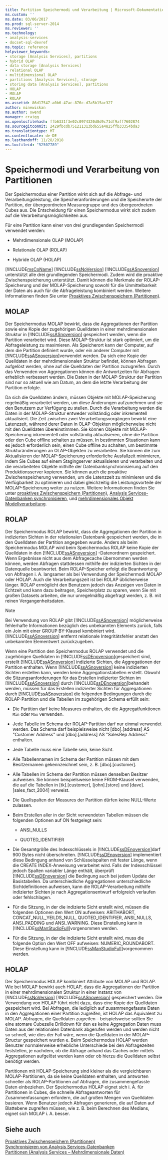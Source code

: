 ```yaml
---
title: Partition Speichermodi und Verarbeitung | Microsoft-Dokumentation
ms.custom: ''
ms.date: 03/06/2017
ms.prod: sql-server-2014
ms.reviewer: ''
ms.technology:
- analysis-services
- docset-sql-devref
ms.topic: reference
helpviewer_keywords:
- storage [Analysis Services], partitions
- hybrid OLAP
- data storage [Analysis Services]
- relational OLAP
- multidimensional OLAP
- partitions [Analysis Services], storage
- storing data [Analysis Services], partitions
- HOLAP
- MOLAP
- ROLAP
ms.assetid: 86d17547-a0b6-47ac-876c-d7a5b15ac327
author: minewiskan
ms.author: owend
manager: craigg
ms.openlocfilehash: ffb6331f3e02c0974320d8d9c71df9aff7602874
ms.sourcegitcommit: 2429fbcdb751211313bd655a4825ffb33354bda3
ms.translationtype: MT
ms.contentlocale: de-DE
ms.lasthandoff: 11/28/2018
ms.locfileid: "52507789"
---
```

# <a name="partition-storage-modes-and-processing"></a>Speichermodi und Verarbeitung von Partitionen
  Der Speichermodus einer Partition wirkt sich auf die Abfrage- und Verarbeitungsleistung, die Speicheranforderungen und die Speicherorte der Partition, der übergeordneten Measuregruppe und des übergeordneten Cubes aus. Die Entscheidung für einen Speichermodus wirkt sich zudem auf die Verarbeitungsmöglichkeiten aus.  
  
 Für eine Partition kann einer von drei grundlegenden Speichermodi verwendet werden:  
  
-   Mehrdimensionale OLAP (MOLAP)  
  
-   Relationale OLAP (ROLAP)  
  
-   Hybride OLAP (HOLAP)  
  
 [!INCLUDE[msCoName](../../includes/msconame-md.md)] [!INCLUDE[ssNoVersion](../../includes/ssnoversion-md.md)] [!INCLUDE[ssASnoversion](../../includes/ssasnoversion-md.md)] unterstützt alle drei grundlegenden Speichermodi. Zudem wird die proaktive Zwischenspeicherung unterstützt. Damit können die Merkmale der ROLAP-Speicherung und der MOLAP-Speicherung sowohl für die Unmittelbarkeit der Daten als auch für die Abfrageleistung kombiniert werden. Weitere Informationen finden Sie unter [Proaktives Zwischenspeichern &#40;Partitionen&#41;](partitions-proactive-caching.md).  
  
## <a name="molap"></a>MOLAP  
 Der Speichermodus MOLAP bewirkt, dass die Aggregationen der Partition sowie eine Kopie der zugehörigen Quelldaten in einer mehrdimensionalen Struktur in [!INCLUDE[ssASnoversion](../../includes/ssasnoversion-md.md)] gespeichert werden, wenn die Partition verarbeitet wird. Diese MOLAP-Struktur ist stark optimiert, um die Abfrageleistung zu maximieren. Als Speicherort kann der Computer, auf dem die Partition definiert wurde, oder ein anderer Computer mit [!INCLUDE[ssASnoversion](../../includes/ssasnoversion-md.md)]verwendet werden. Da sich eine Kopie der Quelldaten in der mehrdimensionalen Struktur befindet, können Abfragen aufgelöst werden, ohne auf die Quelldaten der Partition zuzugreifen. Durch das Verwenden von Aggregationen können die Antwortzeiten für Abfragen erheblich verbessert werden. Die Daten in der MOLAP-Struktur der Partition sind nur so aktuell wie am Datum, an dem die letzte Verarbeitung der Partition erfolgte.  
  
 Da sich die Quelldaten ändern, müssen Objekte mit MOLAP-Speicherung regelmäßig verarbeitet werden, um diese Änderungen aufzunehmen und sie den Benutzern zur Verfügung zu stellen. Durch die Verarbeitung werden die Daten in der MOLAP-Struktur entweder vollständig oder inkrementell aktualisiert. Die Zeit zwischen zwei Verarbeitungsvorgängen bewirkt eine Latenzzeit, während derer Daten in OLAP-Objekten möglicherweise nicht mit den Quelldaten übereinstimmen. Sie können Objekte mit MOLAP-Speicherung inkrementell oder vollständig aktualisieren, ohne die Partition oder den Cube offline schalten zu müssen. In bestimmten Situationen kann es jedoch erforderlich sein, einen Cube offline zu schalten, um bestimmte Strukturänderungen an OLAP-Objekten zu verarbeiten. Sie können die zum Aktualisieren der MOLAP-Speicherung erforderliche Ausfallzeit minimieren, indem Sie Cubes auf einem Stagingserver aktualisieren und verarbeiten und die verarbeiteten Objekte mithilfe der Datenbanksynchronisierung auf den Produktionsserver kopieren. Sie können auch die proaktive Zwischenspeicherung verwenden, um die Latenzzeit zu minimieren und die Verfügbarkeit zu optimieren und dabei gleichzeitig die Leistungsvorteile der MOLAP-Speicherung weiter zu nutzen. Weitere Informationen finden Sie unter [proaktives Zwischenspeichern &#40;Partitionen&#41;](partitions-proactive-caching.md), [Analysis Services-Datenbanken synchronisieren](../multidimensional-models/synchronize-analysis-services-databases.md), und [mehrdimensionales Objekt Modellverarbeitung](../multidimensional-models/processing-a-multidimensional-model-analysis-services.md).  
  
## <a name="rolap"></a>ROLAP  
 Der Speichermodus ROLAP bewirkt, dass die Aggregationen der Partition in indizierten Sichten in der relationalen Datenbank gespeichert werden, die in den Quelldaten der Partition angegeben wurde. Anders als beim Speichermodus MOLAP wird beim Speichermodus ROLAP keine Kopie der Quelldaten in den [!INCLUDE[ssASnoversion](../../includes/ssasnoversion-md.md)] -Datenordnern gespeichert. Wenn Ergebnisse nicht aus dem Abfragecache übernommen werden können, werden Abfragen stattdessen mithilfe der indizierten Sichten in der Datenquelle beantwortet. Beim ROLAP-Speicher erfolgt die Beantwortung von Abfragen i. A. langsamer als bei Verwendung der Speichermodi MOLAP oder HOLAP. Auch die Verarbeitungszeit ist bei ROLAP üblicherweise länger. ROLAP ermöglicht den Benutzern jedoch das Anzeigen von Daten in Echtzeit und kann dazu beitragen, Speicherplatz zu sparen, wenn Sie mit großen Datasets arbeiten, die nur unregelmäßig abgefragt werden, z. B. mit reinen Vergangenheitsdaten.  
  
> [!NOTE]  
>  Bei Verwendung von ROLAP gibt [!INCLUDE[ssASnoversion](../../includes/ssasnoversion-md.md)] möglicherweise fehlerhafte Informationen bezüglich des unbekannten Elements zurück, falls ein Join mit einer GROUP BY-Klausel kombiniert wird. [!INCLUDE[ssASnoversion](../../includes/ssasnoversion-md.md)] entfernt relationale Integritätsfehler anstatt den unbekannten Elementwert zurückzugeben.  
  
 Wenn eine Partition den Speichermodus ROLAP verwendet und die zugehörigen Quelldaten in [!INCLUDE[ssDEnoversion](../../includes/ssdenoversion-md.md)]gespeichert sind, erstellt [!INCLUDE[ssASnoversion](../../includes/ssasnoversion-md.md)] indizierte Sichten, die Aggregationen der Partition enthalten. Wenn [!INCLUDE[ssASnoversion](../../includes/ssasnoversion-md.md)] keine indizierten Sichten erstellen kann, werden keine Aggregationstabellen erstellt. Obwohl die Sitzungsanforderungen für das Erstellen indizierter Sichten im [!INCLUDE[ssASnoversion](../../includes/ssasnoversion-md.md)] durch [!INCLUDE[ssDEnoversion](../../includes/ssdenoversion-md.md)]behandelt werden, müssen für das Erstellen indizierter Sichten für Aggregationen durch [!INCLUDE[ssASnoversion](../../includes/ssasnoversion-md.md)] die folgenden Bedingungen durch die ROLAP-Partition und die Tabellen im zugehörigen Schema erfüllt sein:  
  
-   Die Partition darf keine Measures enthalten, die die Aggregatfunktionen `Min` oder `Max` verwenden.  
  
-   Jede Tabelle im Schema der ROLAP-Partition darf nur einmal verwendet werden. Das Schema darf beispielsweise nicht [dbo].[address] AS "Customer Address" und [dbo].[address] AS "SalesRep Address" enthalten.  
  
-   Jede Tabelle muss eine Tabelle sein, keine Sicht.  
  
-   Alle Tabellennamen im Schema der Partition müssen mit dem Besitzernamen gekennzeichnet sein, z. B. [dbo].[customer].  
  
-   Alle Tabellen im Schema der Partition müssen denselben Besitzer aufweisen. Sie können beispielsweise keine FROM-Klausel verwenden, die auf die Tabellen in [tk].[customer], [john].[store] und [dave].[sales_fact_2004] verweist.  
  
-   Die Quellspalten der Measures der Partition dürfen keine NULL-Werte zulassen.  
  
-   Beim Erstellen aller in der Sicht verwendeten Tabellen müssen die folgenden Optionen auf ON festgelegt sein:  
  
    -   ANSI_NULLS  
  
    -   QUOTED_IDENTIFIER  
  
-   Die Gesamtgröße des Indexschlüssels in [!INCLUDE[ssDEnoversion](../../includes/ssdenoversion-md.md)]darf 900 Bytes nicht überschreiten. [!INCLUDE[ssDEnoversion](../../includes/ssdenoversion-md.md)] implementiert diese Bedingung anhand von Schlüsselspalten mit fester Länge, wenn die CREATE INDEX-Anweisung verarbeitet wird. Falls der Indexschlüssel jedoch Spalten variabler Länge enthält, überprüft [!INCLUDE[ssDEnoversion](../../includes/ssdenoversion-md.md)] die Bedingung auch bei jedem Update der Basistabellen. Da unterschiedliche Aggregationen unterschiedliche Sichtdefinitionen aufweisen, kann die ROLAP-Verarbeitung mithilfe indizierter Sichten je nach Aggregationsentwurf erfolgreich verlaufen oder fehlschlagen.  
  
-   Für die Sitzung, in der die indizierte Sicht erstellt wird, müssen die folgenden Optionen den Wert ON aufweisen: ARITHABORT, CONCAT_NULL_YEILDS_NULL, QUOTED_IDENTIFIER, ANSI_NULLS, ANSI_PADDING und ANSI_WARNING. Diese Einstellung kann in [!INCLUDE[ssManStudioFull](../../includes/ssmanstudiofull-md.md)]vorgenommen werden.  
  
-   Für die Sitzung, in der die indizierte Sicht erstellt wird, muss die folgende Option den Wert OFF aufweisen: NUMERIC_ROUNDABORT. Diese Einstellung kann in [!INCLUDE[ssManStudioFull](../../includes/ssmanstudiofull-md.md)]vorgenommen werden.  
  
## <a name="holap"></a>HOLAP  
 Der Speichermodus HOLAP kombiniert Attribute von MOLAP und ROLAP. Wie bei MOLAP bewirkt auch HOLAP, dass die Aggregationen der Partition in einer mehrdimensionalen Struktur in einer Instanz von [!INCLUDE[ssNoVersion](../../includes/ssnoversion-md.md)] [!INCLUDE[ssASnoversion](../../includes/ssasnoversion-md.md)] gespeichert werden. Die Verwendung von HOLAP führt nicht dazu, dass eine Kopie der Quelldaten gespeichert wird. Bei Abfragen, die lediglich auf zusammengefasste Daten in den Aggregationen einer Partition zugreifen, ist HOLAP das Äquivalent zu MOLAP. Abfragen, die Quelldaten zugreifen – beispielsweise sollten Sie eine atomare Cubezelle Drilldown für den es keine Aggregation Daten muss Daten aus der relationalen Datenbank abgerufen werden und werden nicht so schnell, wie dies der Fall wäre, wenn die Quelldaten in der MOLAP-Structur gespeichert wurden e. Beim Speichermodus HOLAP werden Benutzer normalerweise erhebliche Unterschiede bei den Abfragezeiten feststellen, je nachdem, ob die Abfrage anhand das Caches oder mittels Aggregationen aufgelöst werden kann oder ob hierzu die Quelldaten selbst benötigt werden.  
  
 Partitionen mit HOLAP-Speicherung sind kleiner als die vergleichbaren MOLAP-Partitionen, da sie keine Quelldaten enthalten, und antworten schneller als ROLAP-Partitionen auf Abfragen, die zusammengefasste Daten einbeziehen. Der Speichermodus HOLAP eignet sich i. A. für Partitionen in Cubes, die schnelle Abfrageantworten für Zusammenfassungen erfordern, die auf großen Mengen von Quelldaten basieren. Wenn Benutzer jedoch Abfragen generieren, die auf Daten auf Blattebene zugreifen müssen, wie z. B. beim Berechnen des Medians, eignet sich MOLAP i. A. besser.  
  
## <a name="see-also"></a>Siehe auch  
 [Proaktives Zwischenspeichern &#40;Partitionen&#41;](partitions-proactive-caching.md)   
 [Synchronisieren von Analysis Services-Datenbanken](../multidimensional-models/synchronize-analysis-services-databases.md)   
 [Partitionen &#40;Analysis Services – Mehrdimensionale Daten&#41;](partitions-analysis-services-multidimensional-data.md)  
  
  
